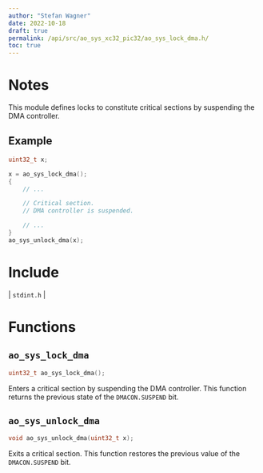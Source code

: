 ```yaml
---
author: "Stefan Wagner"
date: 2022-10-18
draft: true
permalink: /api/src/ao_sys_xc32_pic32/ao_sys_lock_dma.h/
toc: true
---
```


# Notes

This module defines locks to constitute critical sections by suspending the DMA controller.

## Example

```c
uint32_t x;

x = ao_sys_lock_dma();
{
    // ...

    // Critical section.
    // DMA controller is suspended.

    // ...
}
ao_sys_unlock_dma(x);
```

# Include

| `stdint.h` |

# Functions

## `ao_sys_lock_dma`

```c
uint32_t ao_sys_lock_dma();
```

Enters a critical section by suspending the DMA controller. This function returns the previous state of the `DMACON.SUSPEND` bit.

## `ao_sys_unlock_dma`

```c
void ao_sys_unlock_dma(uint32_t x);
```

Exits a critical section. This function restores the previous value of the `DMACON.SUSPEND` bit.
